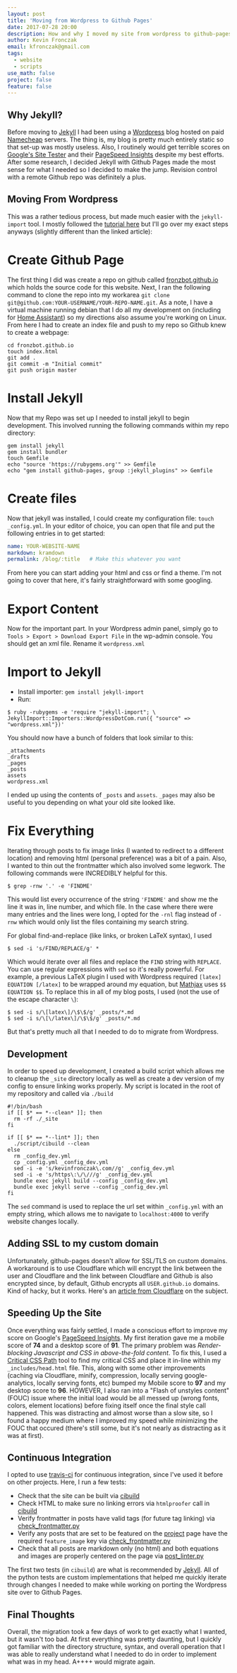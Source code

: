 ```yaml
---
layout: post
title: 'Moving from Wordpress to Github Pages'
date: 2017-07-28 20:00
description: How and why I moved my site from wordpress to github-pages
author: Kevin Fronczak
email: kfronczak@gmail.com
tags:
  - website
  - scripts
use_math: false
project: false
feature: false
---
```


## Why Jekyll?

Before moving to [Jekyll](http://jekyllrb.com/) I had been using a [Wordpress](https://wordpress.com/) blog hosted on paid [Namecheap](https://www.namecheap.com/) servers.  The thing is, my blog is pretty much entirely static so that set-up was mostly useless.  Also, I routinely would get terrible scores on [Google's Site Tester](https://testmysite.thinkwithgoogle.com/) and their [PageSpeed Insights](https://developers.google.com/speed/pagespeed/insights/) despite my best efforts.  After some research, I decided Jekyll with Github Pages made the most sense for what I needed so I decided to make the jump.  Revision control with a remote Github repo was definitely a plus.

## Moving From Wordpress

This was a rather tedious process, but made much easier with the `jekyll-import` tool.  I mostly followed the [tutorial here](http://www.adamwadeharris.com/how-to-convert-a-wordpress-site-to-jekyll-with-github-pages/) but I'll go over my exact steps anyways (slightly different than the linked article):

# Create Github Page

The first thing I did was create a repo on github called [fronzbot.github.io](http://github.com/fronzbot/fronzbot.github.io) which holds the source code for this website.  Next, I ran the following command to clone the repo into my workarea `git clone git@github.com:YOUR-USERNAME/YOUR-REPO-NAME.git`.  As a note, I have a virtual machine running debian that I do all my development on (including for [Home Assistant](http://github.com/home-assistant/home-assistant)) so my directions also assume you're working on Linux.  From here I had to create an index file and push to my repo so Github knew to create a webpage:

```
cd fronzbot.github.io
touch index.html
git add .
git commit -m "Initial commit"
git push origin master
```

# Install Jekyll

Now that my Repo was set up I needed to install jekyll to begin development.  This involved running the following commands within my repo directory:

```
gem install jekyll
gem install bundler
touch Gemfile
echo "source 'https://rubygems.org'" >> Gemfile
echo "gem install github-pages, group :jekyll_plugins" >> Gemfile
```

# Create files

Now that jekyll was installed, I could create my configuration file: `touch _config.yml`.  In your editor of choice, you can open that file and put the following entries in to get started:

```yaml
name: YOUR-WEBSITE-NAME
markdown: kramdown
permalink: /blog/:title   # Make this whatever you want
```

From here you can start adding your html and css or find a theme.  I'm not going to cover that here, it's fairly straightforward with some googling.

# Export Content
Now for the important part.  In your Wordpress admin panel, simply go to `Tools > Export > Download Export File` in the wp-admin console.  You should get an xml file.  Rename it `wordpress.xml`

# Import to Jekyll
* Install importer: `gem install jekyll-import`
* Run:
```
$ ruby -rubygems -e 'require "jekyll-import"; \
JekyllImport::Importers::WordpressDotCom.run({ "source" => "wordpress.xml"})'
```

You should now have a bunch of folders that look similar to this:

```
_attachments
_drafts
_pages
_posts
assets
wordpress.xml
```

I ended up using the contents of `_posts` and `assets`.  `_pages` may also be useful to you depending on what your old site looked like.

# Fix Everything

Iterating through posts to fix image links (I wanted to redirect to a different location) and removing html (personal preference) was a bit of a pain.  Also, I wanted to thin out the frontmatter which also involved some legwork.  The following commands were INCREDIBLY helpful for this.

```
$ grep -rnw '.' -e 'FINDME'
```

This would list every occurrence of the string `'FINDME'` and show me the line it was in, line number, and which file.  In the case where there were many entries and the lines were long, I opted for the `-rnl` flag instead of `-rnw` which would only list the files containing my search string.

For global find-and-replace (like links, or broken LaTeX syntax), I used

```
$ sed -i 's/FIND/REPLACE/g' *
```

Which would iterate over all files and replace the `FIND` string with `REPLACE`.  You can use regular expressions with `sed` so it's really powerful.  For example, a previous LaTeX plugin I used with Wordpress required `[latex] EQUATION [/latex]` to be wrapped around my equation, but [Mathjax](https://www.mathjax.org/) uses `$$ EQUATION $$`.  To replace this in all of my blog posts, I used (not the use of the escape character `\`):

```
$ sed -i s/\[latex\]/\$\$/g' _posts/*.md
$ sed -i s/\[\/latex\]/\$\$/g' _posts/*.md
```

But that's pretty much all that I needed to do to migrate from Wordpress.

## Development

In order to speed up development, I created a build script which allows me to cleanup the `_site` directory locally as well as create a dev version of my config to ensure linking works properly.  My script is located in the root of my repository and called via `./build`

```shell
#!/bin/bash
if [[ $* == *--clean* ]]; then
  rm -rf ./_site
fi

if [[ $* == *--lint* ]]; then
  ./script/cibuild --clean
else
  rm _config_dev.yml
  cp _config.yml _config_dev.yml
  sed -i -e 's/kevinfronczak\.com//g' _config_dev.yml
  sed -i -e 's/https\:\/\///g' _config_dev.yml
  bundle exec jekyll build --config _config_dev.yml
  bundle exec jekyll serve --config _config_dev.yml
fi
```

The `sed` command is used to replace the url set within `_config.yml` with an empty string, which allows me to navigate to `localhost:4000` to verify website changes locally.

## Adding SSL to my custom domain

Unfortunately, github-pages doesn't allow for SSL/TLS on custom domains.  A workaround is to use Cloudflare which will encrypt the link between the user and Cloudflare and the link between Cloudflare and Github is also encrypted since, by default, Github encrypts all `USER.github.io` domains.  Kind of hacky, but it works.  Here's an [article from Cloudflare](https://blog.cloudflare.com/secure-and-fast-github-pages-with-cloudflare/) on the subject.

## Speeding Up the Site

Once everything was fairly settled, I made a conscious effort to improve my score on Google's [PageSpeed Insights](https://blog.cloudflare.com/secure-and-fast-github-pages-with-cloudflare/).  My first iteration gave me a mobile score of **74** and a desktop score of **91**.  The primary problem was *Render-blocking Javascript and CSS in above-the-fold content*.  To fix this, I used a [Critical CSS Path](https://jonassebastianohlsson.com/criticalpathcssgenerator/) tool to find my critical CSS and place it in-line within my `_includes/head.html` file.  This, along with some other improvements (caching via Cloudflare, minify, compression, locally serving google-analytics, locally serving fonts, etc) bumped my Mobile score to **97** and my desktop score to **96**.  HOWEVER, I also ran into a "Flash of unstyles content" (FOUC) issue where the initial load would be all messed up (wrong fonts, colors, element locations) before fixing itself once the final style call happened.  This was distracting and almost worse than a slow site, so I found a happy medium where I improved my speed while minimizing the FOUC that occured (there's still some, but it's not nearly as distracting as it was at first).

## Continuous Integration

I opted to use [travis-ci](https://travis-ci.org/) for continuous integration, since I've used it before on other projects.  Here, I run a few tests:

* Check that the site can be built via [cibuild](https://github.com/fronzbot/fronzbot.github.io/script/cibuild)
* Check HTML to make sure no linking errors via `htmlproofer` call in [cibuild](http://github.com/fronzbot/fronzbot.github.io/script/cibuild)
* Verify frontmatter in posts have valid tags (for future tag linking) via [check_frontmatter.py](http://github.com/fronzbot/fronzbot.github.io/script/pyscripts/check_frontmatter.py)
* Verify any posts that are set to be featured on the [project](https://kevinfronczak.com/projects/) page have the required `feature_image` key via [check_frontmatter.py](https://github.com/fronzbot/fronzbot.github.io/script/pyscripts/check_frontmatter.py)
* Check that all posts are markdown only (no html) and both equations and images are properly centered on the page via [post_linter.py](http://github.com/fronzbot/fronzbot.github.io/script/pyscripts/post_linter.py)

The first two tests (in `cibuild`) are what is recommended by [Jekyll](http://jekyllrb.com/).  All of the python tests are custom implementations that helped me quickly iterate through changes I needed to make while working on porting the Wordpress site over to Github Pages.

## Final Thoughts

Overall, the migration took a few days of work to get exactly what I wanted, but it wasn't too bad.  At first everything was pretty daunting, but I quickly got familiar with the directory structure, syntax, and overall operation that I was able to really understand what I needed to do in order to implement what was in my head.  A++++ would migrate again.
